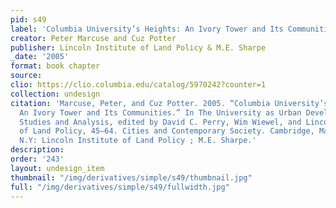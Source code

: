 ```yaml
---
pid: s49
label: 'Columbia University’s Heights: An Ivory Tower and Its Communities'
creator: Peter Marcuse and Cuz Potter
publisher: Lincoln Institute of Land Policy & M.E. Sharpe
_date: '2005'
format: book chapter
source:
clio: https://clio.columbia.edu/catalog/5970242?counter=1
collection: undesign
citation: 'Marcuse, Peter, and Cuz Potter. 2005. “Columbia University’s Heights :
  An Ivory Tower and Its Communities.” In The University as Urban Developer: Case
  Studies and Analysis, edited by David C. Perry, Wim Wiewel, and Lincoln Institute
  of Land Policy, 45–64. Cities and Contemporary Society. Cambridge, Mass. : Armonk,
  N.Y: Lincoln Institute of Land Policy ; M.E. Sharpe.'
description:
order: '243'
layout: undesign_item
thumbnail: "/img/derivatives/simple/s49/thumbnail.jpg"
full: "/img/derivatives/simple/s49/fullwidth.jpg"
---
```

